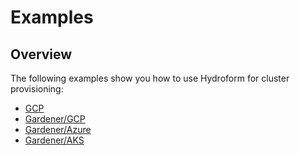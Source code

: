 # Examples 

## Overview

The following examples show you how to use Hydroform for cluster provisioning:

* [GCP](../examples/gcp/README.md)
* [Gardener/GCP](../examples/gardener/aws/README.md)
* [Gardener/Azure](../examples/gardener/azure/README.md)
* [Gardener/AKS](../examples/gardener/gcp/README.md)